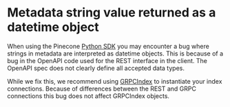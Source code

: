 # Metadata string value returned as a datetime object

When using the Pinecone [Python SDK](/reference/python-sdk) you may encounter a bug where strings in metadata are interpreted as datetime objects. This is because of a bug in the OpenAPI code used for the REST interface in the client. The OpenAPI spec does not clearly define all accepted data types.

While we fix this, we recommend using [GRPCIndex](/guides/index-data/upsert-data#grpc-python-sdk) to instantiate your index connections. Because of differences between the REST and GRPC connections this bug does not affect GRPCIndex objects.
